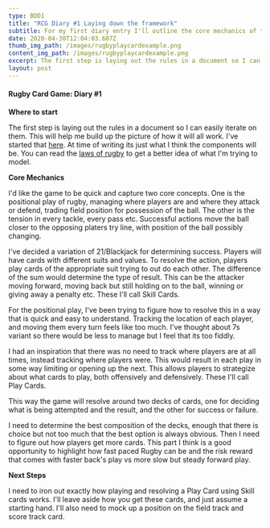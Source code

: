 ```yaml
---
type: BDD1
title: "RCG Diary #1 Laying down the framework"
subtitle: For my first diary entry I'll outline the core mechanics of the game.
date: 2020-04-30T12:04:03.607Z
thumb_img_path: /images/rugbyplaycardexample.png
content_img_path: /images/rugbyplaycardexample.png
excerpt: The first step is laying out the rules in a document so I can easily iterate on them. This will help me build up the picture of how it will all work. I've started that here. At time of writing its just what I think the components will be. You can read the laws of rugby to get a better idea of what I'm trying to model.
layout: post
---
```

#### Rugby Card Game: Diary #1

**Where to start**

The first step is laying out the rules in a document so I can easily iterate on them. This will help me build up the picture of how it will all work. I've started that [here](https://github.com/aidan-duggan/RugbyCardGame/blob/master/rules.md). At time of writing its just what I think the components will be. You can read the [laws of rugby](https://en.wikipedia.org/wiki/Rugby_union#Laws) to get a better idea of what I'm trying to model.

**Core Mechanics**

I'd like the game to be quick and capture two core concepts. One is the positional play of rugby, managing where players are and where they attack or defend, trading field position for possession of the ball. The other is the tension in every tackle, every pass etc. Successful actions move the ball closer to the opposing platers try line, with position of the ball possibly changing.

I've decided a variation of 21/Blackjack for determining success. Players will have cards with different suits and values. To resolve the action, players play cards of the appropriate suit trying to out do each other. The difference of the sum would determine the type of result. This can be the attacker moving forward, moving back but still holding on to the ball, winning or giving away a penalty etc. These I'll call Skill Cards.

For the positional play, I've been trying to figure how to resolve this in a way that is quick and easy to understand. Tracking the location of each player, and moving them every turn feels like too much. I've thought about 7s variant so there would be less to manage but I feel that its too fiddly.

I had an inspiration that there was no need to track where players are at all times, instead tracking where players were. This would result in each play in some way limiting or opening up the next. This allows players to strategize about what cards to play, both offensively and defensively. These I'll call Play Cards.

This way the game will resolve around two decks of cards, one for deciding what is being attempted and the result, and the other for success or failure. 

I need to determine the best composition of the decks, enough that there is choice but not too much that the best option is always obvious. Then I need to figure out how players get more cards. This part I think is a good opportunity to highlight how fast paced Rugby can be and the risk reward that comes with faster back's play vs more slow but steady forward play.

**Next Steps**

I need to iron out exactly how playing and resolving a Play Card using Skill cards works. I'll leave aside how you get these cards, and just assume a starting hand. I'll also need to mock up a position on the field track and score track card.
